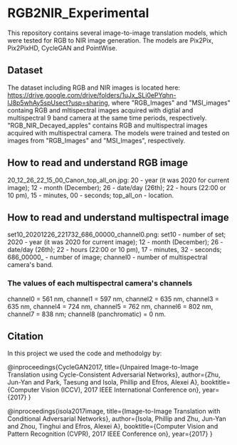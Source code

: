 # RGB2NIR_Experimental
This repository contains several image-to-image translation models, which were tested for RGB to NIR image generation.  The models are Pix2Pix, Pix2PixHD, CycleGAN and PointWise.

## Dataset
The dataset including RGB and NIR images is located here: https://drive.google.com/drive/folders/1uJx_SLi0ePYqhn-lJ8p5whAy5spUsect?usp=sharing, where "RGB_Images" and "MSI_images" containg RGB and mltispectral images acquired with digtial and multispectral 9 band camera at the same time periods, respectively. "RGB_NIR_Decayed_apples" contains RGB and multispectral images acquired with multispectral camera.
The models were trained and tested on images from "RGB_Images" and "MSI_Images", respectively.

## How to read and understand RGB image
20_12_26_22_15_00_Canon_top_all_on.jpg: 20 - year (it was 2020 for current image); 12 - month (December); 26 - date/day (26th); 22 - hours (22:00 or 10 pm), 15 - minutes, 00 - seconds; top_all_on - location.

## How to read and understand multispectral image
set10_20201226_221732_686_00000_channel0.png: set10 - number of set; 2020 - year (it was 2020 for current image); 12 - month (December); 26 - date/day (26th); 22 - hours (22:00 or 10 pm), 17 - minutes, 32 - seconds; 686_00000_ - number of image; channel0 - number of multispectral camera's band.

### The values of each multispectral camera's channels     
channel0 = 561 nm, channel1 = 597 nm, channel2 = 635 nm, channel3 = 635 nm, channel4 = 724 nm, channel5 = 762 nm, channel6 = 802 nm, channel7 = 838 nm; channel8 (panchromatic) = 0 nm.

## Citation
In this project we used the code and methodolgy by:

@inproceedings{CycleGAN2017,
  title={Unpaired Image-to-Image Translation using Cycle-Consistent Adversarial Networks},
  author={Zhu, Jun-Yan and Park, Taesung and Isola, Phillip and Efros, Alexei A},
  booktitle={Computer Vision (ICCV), 2017 IEEE International Conference on},
  year={2017}
}


@inproceedings{isola2017image,
  title={Image-to-Image Translation with Conditional Adversarial Networks},
  author={Isola, Phillip and Zhu, Jun-Yan and Zhou, Tinghui and Efros, Alexei A},
  booktitle={Computer Vision and Pattern Recognition (CVPR), 2017 IEEE Conference on},
  year={2017}
}
